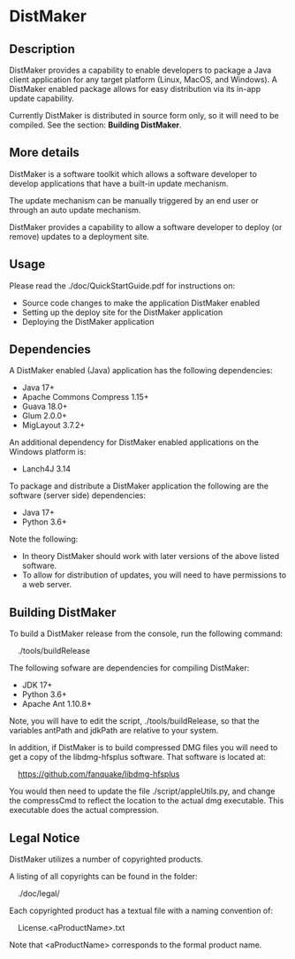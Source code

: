 # DistMaker


## Description
DistMaker provides a capability to enable developers to package a Java client application for any target platform (Linux, MacOS, and Windows). A DistMaker enabled package allows for easy distribution via its in-app update capability.

Currently DistMaker is distributed in source form only, so it will need to be compiled. See the section: **Building DistMaker**.


## More details
DistMaker is a software toolkit which allows a software developer to develop applications that have a built-in update mechanism.

The update mechanism can be manually triggered by an end user or through an auto update mechanism.

DistMaker provides a capability to allow a software developer to deploy (or remove) updates to a deployment site.


## Usage
Please read the ./doc/QuickStartGuide.pdf for instructions on:

- Source code changes to make the application DistMaker enabled
- Setting up the deploy site for the DistMaker application
- Deploying the DistMaker application


## Dependencies
A DistMaker enabled (Java) application has the following dependencies:

- Java 17+
- Apache Commons Compress 1.15+
- Guava 18.0+
- Glum 2.0.0+
- MigLayout 3.7.2+

An additional dependency for DistMaker enabled applications on the Windows platform is:

- Lanch4J 3.14

To package and distribute a DistMaker application the following are the software (server side) dependencies:

- Java 17+
- Python 3.6+


Note the following:

- In theory DistMaker should work with later versions of the above listed software.
- To allow for distribution of updates, you will need to have permissions to a web server.


## Building DistMaker
To build a DistMaker release from the console, run the following command:

&nbsp;&nbsp;&nbsp;&nbsp;./tools/buildRelease

The following sofware are dependencies for compiling DistMaker:

- JDK 17+
- Python 3.6+
- Apache Ant 1.10.8+

Note, you will have to edit the script, ./tools/buildRelease, so that the variables antPath and jdkPath are relative to your system.

In addition, if DistMaker is to build compressed DMG files you will need to get a copy of the libdmg-hfsplus software. That software is located at:

&nbsp;&nbsp;&nbsp;&nbsp;https://github.com/fanquake/libdmg-hfsplus

You would then need to update the file ./script/appleUtils.py, and change the compressCmd to reflect the location to the actual dmg executable. This executable does the actual compression.

## Legal Notice
DistMaker utilizes a number of copyrighted products.

A listing of all copyrights can be found in the folder:

&nbsp;&nbsp;&nbsp; ./doc/legal/

Each copyrighted product has a textual file with a naming convention of:

&nbsp;&nbsp;&nbsp; License.&lt;aProductName&gt;.txt

Note that &lt;aProductName&gt; corresponds to the formal product name.

&nbsp;
